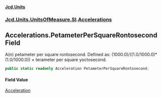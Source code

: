 #### [Jcd.Units](index.md 'index')
### [Jcd.Units.UnitsOfMeasure.SI](Jcd.Units.UnitsOfMeasure.SI.md 'Jcd.Units.UnitsOfMeasure.SI').[Accelerations](Accelerations.md 'Jcd.Units.UnitsOfMeasure.SI.Accelerations')

## Accelerations.PetameterPerSquareRontosecond Field

A(n) petameter per square rontosecond. Defined as: (1000.0)/((1.0/1000.0)*(1.0/1000.0)) × terameter per square yoctosecond.

```csharp
public static readonly Acceleration PetameterPerSquareRontosecond;
```

#### Field Value
[Acceleration](Acceleration.md 'Jcd.Units.UnitTypes.Acceleration')